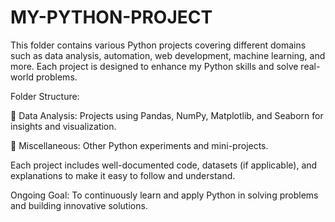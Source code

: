 # MY-PYTHON-PROJECT

This folder contains various Python projects covering different domains such as data analysis, automation, web development, machine learning, and more. Each project is designed to enhance my Python skills and solve real-world problems.

Folder Structure:

📁 Data Analysis: Projects using Pandas, NumPy, Matplotlib, and Seaborn for insights and visualization.

📁 Miscellaneous: Other Python experiments and mini-projects.

Each project includes well-documented code, datasets (if applicable), and explanations to make it easy to follow and understand.

Ongoing Goal: To continuously learn and apply Python in solving problems and building innovative solutions.
